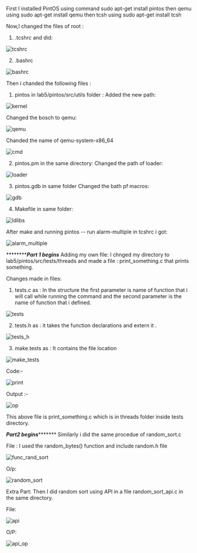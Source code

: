 First I installed PintOS using command sudo apt-get install pintos
then qemu using sudo apt-get install qemu
then tcsh using sudo apt-get install tcsh

Now,I changed the files of root :
1) .tcshrc and did:

![tcshrc](/uploads/fa6a6e09938a70a2ec0eda252603d79b/tcshrc.png)


2) .bashrc

![bashrc](/uploads/94242662b515520dcced35bdcd79f6f3/bashrc.png)

Then i chanded the following files :
1) pintos in lab5/pintos/src/utils folder :
Added the new path:


![kernel](/uploads/13859e4bb46a12fa7939fb0aca14d8cc/kernel.png)


Changed the bosch to qemu:


![qemu](/uploads/ea6e96cd5a9a1b8d68f1abdd91864aa4/qemu.png)


Chanded the name of qemu-system-x86_64


![cmd](/uploads/fbb5af73a36769f27d3cba5e2c513fd8/cmd.png)


2) pintos.pm in the same directory:
Changed the path of loader: 


![loader](/uploads/ff96aba935ab56ba048bb8a62edfc9c7/loader.png)


3) pintos.gdb in same folder
Changed the bath pf macros:


![gdb](/uploads/13bc4e90285c73c9fd03a5d4402de0ab/gdb.png)


4) Makefile in same folder:


![ldlibs](/uploads/517b5e91093d44f11019c9e22266a076/ldlibs.png)

After make and running pintos -- run alarm-multiple in tcshrc i got:

![alarm_multiple](/uploads/fa62dd1fd5ea59b5281f805f372ed2d8/alarm_multiple.png)

*****************************************Part 1 begins*********************************
Adding my own file:
I chnged my directory to lab5/pintos/src/tests/threads
and made a file : print_something.c that prints something.

Changes made in files:

1) tests.c as :
In the structure the first parameter is name of function that i will call while running the command and the second parameter is the name of function that i defined.

![tests](/uploads/5da933d667f335e9a75f4659135668c4/tests.png)

2) tests.h as :
it takes the function declarations and extern it .

![tests_h](/uploads/96a6641c277ab0a45f80c8fa9a3710e1/tests_h.png)

3) make.tests as :
It contains the file location

![make_tests](/uploads/216623bf5070da27fb8a4202d8382576/make_tests.png)

Code:-

![print](/uploads/0acd3bcd139d1a8ab1e27d240ce5a381/print.png)

Output :-

![op](/uploads/89117aa49e9f030aa3ce0acf728d5450/op.png)

This above file is print_something.c which is in threads folder inside tests directory.

*******************Part2 begins**************************
Similarly i did the same procedue of random_sort.c

File : I used the random_bytes() function and include random.h file

![func_rand_sort](/uploads/fdffa1cdccd6128a01dcf5e1ebb36bc2/func_rand_sort.png)

O/p:

![random_sort](/uploads/3918ee38d6b3c2fe5f4f57684a8abe88/random_sort.png)

Extra Part:
Then I did random sort using API in a file random_sort_api.c in the same directory.

File:

![api](/uploads/a9d0f6d781bf14d089f58589a2f2a3e3/api.png)


O/P:

![api_op](/uploads/2f54238fb49a34e2f3697c11cca77e7f/api_op.png)


